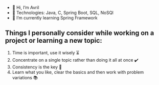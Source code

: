 - 👋 Hi, I’m Avril
- 👀 Technologies: Java, C, Spring Boot, SQL, NoSQl
- 🌱 I’m currently learning Spring Framework


## Things I personally consider while working on a project or learning a new topic:
1. Time is important, use it wisely ⏳
2. Concentrate on a single topic rather than doing it all at once ✔️
3. Consistency is the key 🔑
4. Learn what you like, clear the basics and then work with problem variations 📚

